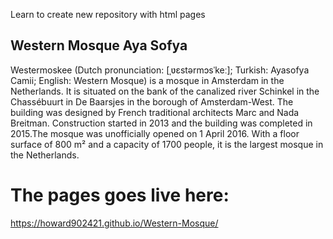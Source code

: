 Learn to create new repository with html pages

## Western Mosque Aya Sofya
Westermoskee (Dutch pronunciation: [ˌʋɛstərmɔsˈkeː]; Turkish: Ayasofya Camii; English: Western Mosque) is a mosque in Amsterdam in the Netherlands. It is situated on the bank of the canalized river Schinkel in the Chassébuurt in De Baarsjes in the borough of Amsterdam-West. The building was designed by French traditional architects Marc and Nada Breitman. Construction started in 2013 and the building was completed in 2015.The mosque was unofficially opened on 1 April 2016. With a floor surface of 800 m² and a capacity of 1700 people, it is the largest mosque in the Netherlands.

# The pages goes live here: 
https://howard902421.github.io/Western-Mosque/
